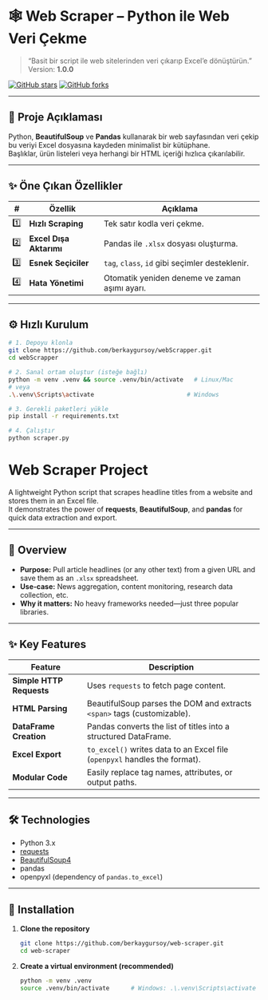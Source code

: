 # 🕸️ **Web Scraper** – Python ile Web Veri Çekme

> “Basit bir script ile web sitelerinden veri çıkarıp Excel’e dönüştürün.”  
> Version: **1.0.0**

[![GitHub stars](https://img.shields.io/github/stars/berkaygursoy/webScrapper?style=social)](https://github.com/berkaygursoy/webScrapper/stargazers)
[![GitHub forks](https://img.shields.io/github/forks/berkaygursoy/webScrapper?style=social)](https://github.com/berkaygursoy/webScrapper/network/members)

---

## 📖 Proje Açıklaması

Python, **BeautifulSoup** ve **Pandas** kullanarak bir web sayfasından veri çekip bu veriyi Excel dosyasına kaydeden minimalist bir kütüphane.  
Başlıklar, ürün listeleri veya herhangi bir HTML içeriği hızlıca çıkarılabilir.

---

## ✨ Öne Çıkan Özellikler

| # | Özellik | Açıklama |
|---|---------|----------|
| 1️⃣ | **Hızlı Scraping** | Tek satır kodla veri çekme. |
| 2️⃣ | **Excel Dışa Aktarımı** | Pandas ile `.xlsx` dosyası oluşturma. |
| 3️⃣ | **Esnek Seçiciler** | `tag`, `class`, `id` gibi seçimler desteklenir. |
| 4️⃣ | **Hata Yönetimi** | Otomatik yeniden deneme ve zaman aşımı ayarı. |

---

## ⚙️ Hızlı Kurulum

```bash
# 1. Depoyu klonla
git clone https://github.com/berkaygursoy/webScrapper.git
cd webScrapper

# 2. Sanal ortam oluştur (isteğe bağlı)
python -m venv .venv && source .venv/bin/activate   # Linux/Mac
# veya
.\.venv\Scripts\activate                          # Windows

# 3. Gerekli paketleri yükle
pip install -r requirements.txt

# 4. Çalıştır
python scraper.py

```
# Web Scraper Project

A lightweight Python script that scrapes headline titles from a website and stores them in an Excel file.  
It demonstrates the power of **requests**, **BeautifulSoup**, and **pandas** for quick data extraction and export.

---

## 📌 Overview

- **Purpose:** Pull article headlines (or any other text) from a given URL and save them as an `.xlsx` spreadsheet.
- **Use‑case:** News aggregation, content monitoring, research data collection, etc.
- **Why it matters:** No heavy frameworks needed—just three popular libraries.

---

## ✨ Key Features

| Feature | Description |
|---------|-------------|
| **Simple HTTP Requests** | Uses `requests` to fetch page content. |
| **HTML Parsing** | BeautifulSoup parses the DOM and extracts `<span>` tags (customizable). |
| **DataFrame Creation** | Pandas converts the list of titles into a structured DataFrame. |
| **Excel Export** | `to_excel()` writes data to an Excel file (`openpyxl` handles the format). |
| **Modular Code** | Easily replace tag names, attributes, or output paths. |

---

## 🛠️ Technologies

- Python 3.x
- [requests](https://pypi.org/project/requests/)
- [BeautifulSoup4](https://www.crummy.com/software/BeautifulSoup/)
- pandas
- openpyxl (dependency of `pandas.to_excel`)

---

## 🚀 Installation

1. **Clone the repository**

   ```bash
   git clone https://github.com/berkaygursoy/web-scraper.git
   cd web-scraper
2. **Create a virtual environment (recommended)**
   
   ```bash
   python -m venv .venv
   source .venv/bin/activate      # Windows: .\.venv\Scripts\activate
